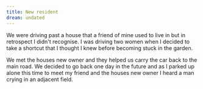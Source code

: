 ```yaml
---
title: New resident
dream: undated
---
```


We were driving past a house that a friend of mine <!-- JM --> used to live in but in retrospect I didn't recognise. I was driving two women when I decided to take a shortcut that I thought I knew before becoming stuck in the garden.

We met the houses new owner and they helped us carry the car back to the main road. We decided to go back one day in the future and as I parked up alone this time to meet my friend and the houses new owner I heard a man crying in an adjacent field.